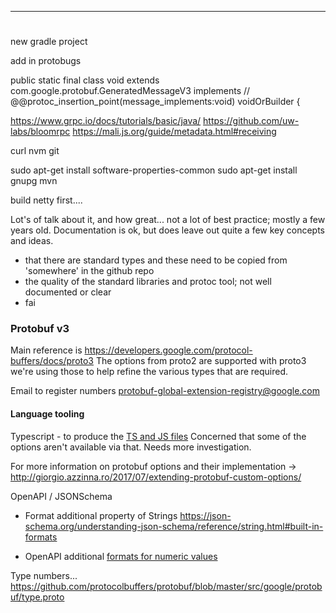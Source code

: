
---
# 






new gradle project

add in protobugs

  public  static final class void extends
      com.google.protobuf.GeneratedMessageV3 implements
      // @@protoc_insertion_point(message_implements:void)
      voidOrBuilder {

https://www.grpc.io/docs/tutorials/basic/java/
https://github.com/uw-labs/bloomrpc
https://mali.js.org/guide/metadata.html#receiving


curl
nvm
git


sudo apt-get install software-properties-common
sudo apt-get install gnupg mvn


build netty first....


Lot's of talk about it, and how great... not a lot of best practice; mostly a few years old.
Documentation is ok, but does leave out quite a few key concepts and ideas. 

 - that there are standard types and these need to be copied from 'somewhere' in the github repo
 - the quality of the standard libraries and protoc tool; not well documented or clear
 - fai 


### Protobuf v3

Main reference is https://developers.google.com/protocol-buffers/docs/proto3
The options from proto2 are supported with proto3 we're using those to help refine the various types that are required. 


Email to register numbers protobuf-global-extension-registry@google.com

#### Language tooling
Typescript - to produce the [TS and JS files](https://github.com/improbable-eng/ts-protoc-gen)
Concerned that some of the options aren't available via that. Needs more investigation.


For more information on protobuf options and their implementation -> http://giorgio.azzinna.ro/2017/07/extending-protobuf-custom-options/

OpenAPI / JSONSchema 

- Format additional property of Strings
https://json-schema.org/understanding-json-schema/reference/string.html#built-in-formats

- OpenAPI additional [formats for numeric values](https://github.com/OAI/OpenAPI-Specification/blob/master/versions/3.0.3.md#dataTypeFormat)

Type numbers...
 https://github.com/protocolbuffers/protobuf/blob/master/src/google/protobuf/type.proto